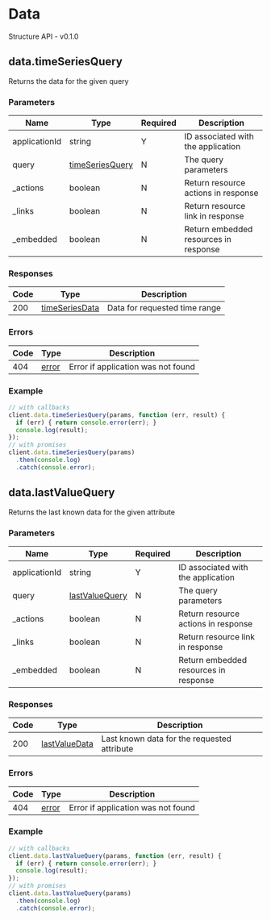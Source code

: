 # Data
Structure API - v0.1.0

## data.timeSeriesQuery
Returns the data for the given query



### Parameters
| Name | Type | Required | Description |
| ---- | ---- | -------- | ----------- |
| applicationId | string | Y | ID associated with the application |
| query | [timeSeriesQuery](_schemas.md#timeseriesquery) | N | The query parameters |
| _actions | boolean | N | Return resource actions in response |
| _links | boolean | N | Return resource link in response |
| _embedded | boolean | N | Return embedded resources in response |

### Responses
| Code | Type | Description |
| ---- | ---- | ----------- |
| 200 | [timeSeriesData](_schemas.md#timeseriesdata) | Data for requested time range |

### Errors
| Code | Type | Description |
| ---- | ---- | ----------- |
| 404 | [error](_schemas.md#error) | Error if application was not found |

### Example
```javascript
// with callbacks
client.data.timeSeriesQuery(params, function (err, result) {
  if (err) { return console.error(err); }
  console.log(result);
});
// with promises
client.data.timeSeriesQuery(params)
  .then(console.log)
  .catch(console.error);
```
## data.lastValueQuery
Returns the last known data for the given attribute



### Parameters
| Name | Type | Required | Description |
| ---- | ---- | -------- | ----------- |
| applicationId | string | Y | ID associated with the application |
| query | [lastValueQuery](_schemas.md#lastvaluequery) | N | The query parameters |
| _actions | boolean | N | Return resource actions in response |
| _links | boolean | N | Return resource link in response |
| _embedded | boolean | N | Return embedded resources in response |

### Responses
| Code | Type | Description |
| ---- | ---- | ----------- |
| 200 | [lastValueData](_schemas.md#lastvaluedata) | Last known data for the requested attribute |

### Errors
| Code | Type | Description |
| ---- | ---- | ----------- |
| 404 | [error](_schemas.md#error) | Error if application was not found |

### Example
```javascript
// with callbacks
client.data.lastValueQuery(params, function (err, result) {
  if (err) { return console.error(err); }
  console.log(result);
});
// with promises
client.data.lastValueQuery(params)
  .then(console.log)
  .catch(console.error);
```
